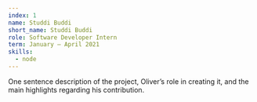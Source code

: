 ```yaml
---
index: 1
name: Studdi Buddi
short_name: Studdi Buddi
role: Software Developer Intern
term: January – April 2021
skills:
  - node
---
```

One sentence description of the project, Oliver’s role in creating it, and the main highlights regarding his contribution.